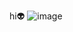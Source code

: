 hi👽
![image](https://github.com/kararrl/kararrl/assets/160807966/32dec5a0-08c3-4f42-a61e-91b74e2b23f0)
